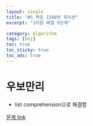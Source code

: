 ```yaml
---
layout: single
title: "#5 백준 1546번 파이썬"
excerpt: "1차원 배열 5단계"

category: Algorithm
tags: [boj]
toc: true
toc_sticky: true
toc_ads: true
---
```


# 우보만리  

- list comprehension으로 해결함

[문제 link](https://www.acmicpc.net/problem/1546)

<script src="https://gist.github.com/hyeonchan523/707ffa00e71e8e71cfd4a71d09b2161c.js"></script>